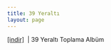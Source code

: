 ```yaml
---
title: 39 Yeraltı
layout: page
---
```

<a href="https://cloud.mail.ru/public/83e5841ba344/39%20Yeralti%20-%20Complation%20Vol.1" target="_blank">[indir]</a>   |   39 Yeraltı Toplama Albüm

